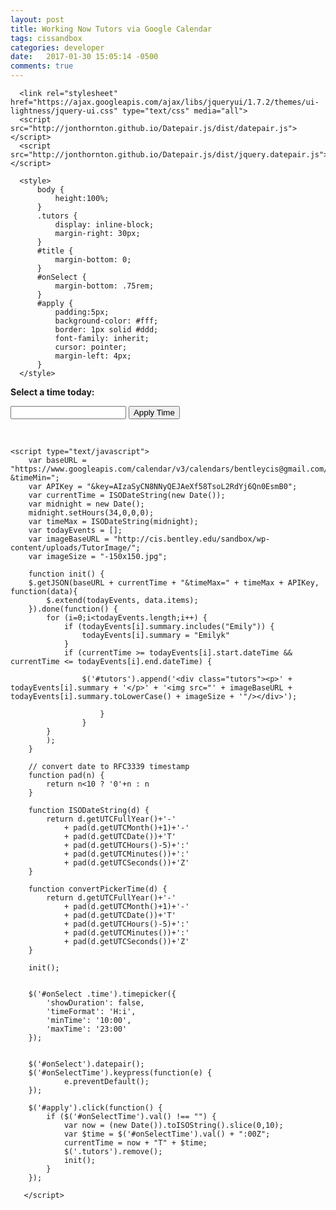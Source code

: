 ```yaml
---
layout: post
title: Working Now Tutors via Google Calendar
tags: cissandbox
categories: developer
date:   2017-01-30 15:05:14 -0500
comments: true
--- 
```

 
<html>
  <head>
    <title>Working Now Tutors</title>
      <meta charset='utf-8' />
      <script
              src="https://code.jquery.com/jquery-2.2.4.min.js"
              integrity="sha256-BbhdlvQf/xTY9gja0Dq3HiwQF8LaCRTXxZKRutelT44="
              crossorigin="anonymous"></script>
      <script src="https://cdnjs.cloudflare.com/ajax/libs/jquery-timepicker/1.10.0/jquery.timepicker.min.js"></script>
      <link rel="stylesheet" href="https://cdnjs.cloudflare.com/ajax/libs/jquery-timepicker/1.10.0/jquery.timepicker.min.css" />
      <script src="https://cdnjs.cloudflare.com/ajax/libs/bootstrap-datepicker/1.6.4/js/bootstrap-datepicker.min.js"></script>
      <link rel="stylesheet" type="text/css" href="https://cdnjs.cloudflare.com/ajax/libs/bootstrap-datepicker/1.5.0/css/bootstrap-datepicker.standalone.css">

      <link rel="stylesheet" href="https://ajax.googleapis.com/ajax/libs/jqueryui/1.7.2/themes/ui-lightness/jquery-ui.css" type="text/css" media="all">
      <script src="http://jonthornton.github.io/Datepair.js/dist/datepair.js"></script>
      <script src="http://jonthornton.github.io/Datepair.js/dist/jquery.datepair.js"></script>

      <style>
          body {
              height:100%;
          }
          .tutors {
              display: inline-block;
              margin-right: 30px;
          }
          #title {
              margin-bottom: 0;
          }
          #onSelect {
              margin-bottom: .75rem;
          }
          #apply {
              padding:5px;
              background-color: #fff;
              border: 1px solid #ddd;
              font-family: inherit;
              cursor: pointer;
              margin-left: 4px;
          }
      </style>
  </head>
   <body>
   <p id="title"><b>Select a time today:</b></p>
    <p id="onSelect">
        <input id="onSelectTime" type="text" class="time start" />
        <button id="apply">Apply Time</button>
    </p>
    <br />
    <p id="tutors"></p>

    <script type="text/javascript">
        var baseURL = "https://www.googleapis.com/calendar/v3/calendars/bentleycis@gmail.com/events?&timeMin=";
        var APIKey = "&key=AIzaSyCN8NNyQEJAeXf58TsoL2RdYj6Qn0EsmB0";
        var currentTime = ISODateString(new Date());
        var midnight = new Date();
        midnight.setHours(34,0,0,0);
        var timeMax = ISODateString(midnight);
        var todayEvents = [];
        var imageBaseURL = "http://cis.bentley.edu/sandbox/wp-content/uploads/TutorImage/";
        var imageSize = "-150x150.jpg";

        function init() {
        $.getJSON(baseURL + currentTime + "&timeMax=" + timeMax + APIKey, function(data){
            $.extend(todayEvents, data.items);
        }).done(function() {
            for (i=0;i<todayEvents.length;i++) {
                if (todayEvents[i].summary.includes("Emily")) {
                    todayEvents[i].summary = "Emilyk"
                }
                if (currentTime >= todayEvents[i].start.dateTime && currentTime <= todayEvents[i].end.dateTime) {
 
                    $('#tutors').append('<div class="tutors"><p>' + todayEvents[i].summary + '</p>' + '<img src="' + imageBaseURL + todayEvents[i].summary.toLowerCase() + imageSize + '"/></div>');

                        }
                    }
            }
            );
        }

        // convert date to RFC3339 timestamp
        function pad(n) {
            return n<10 ? '0'+n : n
        }

        function ISODateString(d) {
            return d.getUTCFullYear()+'-'
                + pad(d.getUTCMonth()+1)+'-'
                + pad(d.getUTCDate())+'T'
                + pad(d.getUTCHours()-5)+':'
                + pad(d.getUTCMinutes())+':'
                + pad(d.getUTCSeconds())+'Z'
        }

        function convertPickerTime(d) {
            return d.getUTCFullYear()+'-'
                + pad(d.getUTCMonth()+1)+'-'
                + pad(d.getUTCDate())+'T'
                + pad(d.getUTCHours()-5)+':'
                + pad(d.getUTCMinutes())+':'
                + pad(d.getUTCSeconds())+'Z'
        }

        init();


        $('#onSelect .time').timepicker({
            'showDuration': false,
            'timeFormat': 'H:i',
            'minTime': '10:00',
            'maxTime': '23:00'
        });


        $('#onSelect').datepair();
        $('#onSelectTime').keypress(function(e) {
                e.preventDefault();
        });

        $('#apply').click(function() {
            if ($('#onSelectTime').val() !== "") {
                var now = (new Date()).toISOString().slice(0,10);
                var $time = $('#onSelectTime').val() + ":00Z";
                currentTime = now + "T" + $time;
                $('.tutors').remove();
                init();
            }
        });

       </script>
  </body>
</html>